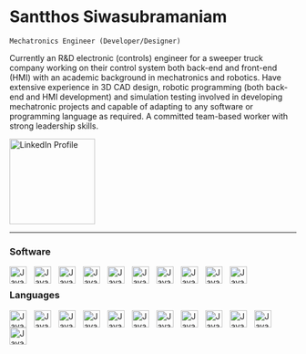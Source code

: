 # Santthos Siwasubramaniam
`Mechatronics Engineer (Developer/Designer)`

Currently an R&D electronic (controls) engineer for a sweeper truck company working on their control system both back-end and front-end (HMI) with an academic background in mechatronics and robotics. Have extensive experience in 3D CAD design, robotic programming (both back-end and HMI development) and simulation testing involved in developing mechatronic projects and capable of adapting to any software or programming language as required. A committed team-based worker with strong leadership skills.


<p align="left">
  <a href="https://www.linkedin.com/in/santthos-s-a550b4124">
    <img width = "150px" alt="LinkedIn Profile" title="Connect with me on LinkedIn" src="https://www.edigitalagency.com.au/wp-content/uploads/Linkedin-logo-png.png" /></a>
</p>

---

### Software

<img align="left" alt="Java" width="30px" style ="padding-right:10px;" src="" />
<img align="left" alt="Java" width="30px" style ="padding-right:10px;" src="" />
<img align="left" alt="Java" width="30px" style ="padding-right:10px;" src="" />
<img align="left" alt="Java" width="30px" style ="padding-right:10px;" src="" />
<img align="left" alt="Java" width="30px" style ="padding-right:10px;" src="" />
<img align="left" alt="Java" width="30px" style ="padding-right:10px;" src="" />
<img align="left" alt="Java" width="30px" style ="padding-right:10px;" src="" />
<img align="left" alt="Java" width="30px" style ="padding-right:10px;" src="" />
<img align="left" alt="Java" width="30px" style ="padding-right:10px;" src="" />
<img align="left" alt="Java" width="30px" style ="padding-right:10px;" src="" />
 <br/>
 
### Languages

<img align="left" alt="Java" width="30px" style ="padding-right:10px;" src="https://cdn.jsdelivr.net/gh/devicons/devicon/icons/c/c-plain.svg" />
<img align="left" alt="Java" width="30px" style ="padding-right:10px;" src="" />
<img align="left" alt="Java" width="30px" style ="padding-right:10px;" src="" />
<img align="left" alt="Java" width="30px" style ="padding-right:10px;" src="" />
<img align="left" alt="Java" width="30px" style ="padding-right:10px;" src="" />
<img align="left" alt="Java" width="30px" style ="padding-right:10px;" src="" />
<img align="left" alt="Java" width="30px" style ="padding-right:10px;" src="" />
<img align="left" alt="Java" width="30px" style ="padding-right:10px;" src="" />
<img align="left" alt="Java" width="30px" style ="padding-right:10px;" src="" />
<img align="left" alt="Java" width="30px" style ="padding-right:10px;" src="" />
<img align="left" alt="Java" width="30px" style ="padding-right:10px;" src="" />
<img align="left" alt="Java" width="30px" style ="padding-right:10px;" src="" />
 <br/>



<!--
**santthos/santthos** is a ✨ _special_ ✨ repository because its `README.md` (this file) appears on your GitHub profile.

Here are some ideas to get you started:

- 🔭 I’m currently working on ...
- 🌱 I’m currently learning ...
- 👯 I’m looking to collaborate on ...
- 🤔 I’m looking for help with ...
- 💬 Ask me about ...
- 📫 How to reach me: ...
- 😄 Pronouns: ...
- ⚡ Fun fact: ...
-->
